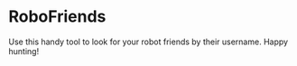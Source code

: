 # RoboFriends

Use this handy tool to look for your robot friends by their username. Happy hunting!
